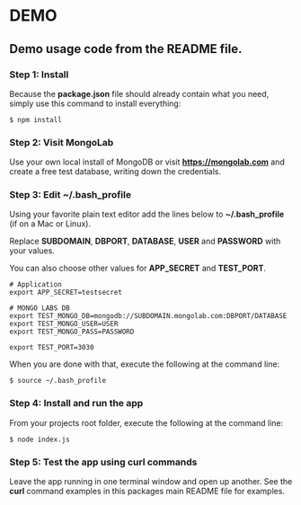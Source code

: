 
DEMO
================

Demo usage code from the README file.
-------------------------------------------------

### Step 1: Install

Because the __package.json__ file should already contain what you need, simply use this command to install everything:

    $ npm install

### Step 2: Visit MongoLab

Use your own local install of MongoDB or visit [__https://mongolab.com__](https://mongolab.com)
and create a free test database, writing down the credentials.

### Step 3: Edit ~/.bash_profile

Using your favorite plain text editor add the lines below to __~/.bash_profile__ (if on a Mac or Linux).

Replace __SUBDOMAIN__, __DBPORT__, __DATABASE__, __USER__ and __PASSWORD__ with your values.

You can also choose other values for __APP_SECRET__ and __TEST_PORT__.

    # Application
    export APP_SECRET=testsecret

    # MONGO LABS DB
    export TEST_MONGO_DB=mongodb://SUBDOMAIN.mongolab.com:DBPORT/DATABASE
    export TEST_MONGO_USER=USER
    export TEST_MONGO_PASS=PASSWORD

    export TEST_PORT=3030 
    
When you are done with that, execute the following at the command line:

    $ source ~/.bash_profile
    
### Step 4: Install and run the app

From your projects root folder, execute the following at the command line:

    $ node index.js

### Step 5: Test the app using curl commands

Leave the app running in one terminal window and open up another.
See the __curl__ command examples in this packages main README file for examples.
